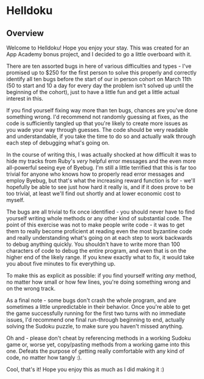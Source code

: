 # Helldoku

## Overview

Welcome to Helldoku! Hope you enjoy your stay. This was created for an App Academy bonus project, and I decided to go a little overboard with it.

There are ten assorted bugs in here of various difficulties and types - I've promised up to $250 for the first person to solve this properly and correctly identify all ten bugs before the start of our in person cohort on March 11th (50 to start and 10 a day for every day the problem isn't solved up until the beginning of the cohort), just to have a little fun and get a little actual interest in this.

If you find yourself fixing way more than ten bugs, chances are you've done something wrong. I'd recommend not randomly guessing at fixes, as the code is sufficiently tangled up that you're likely to create more issues as you wade your way through guesses. The code should be very readable and understandable, if you take the time to do so and actually walk through each step of debugging what's going on.

In the course of writing this, I was actually shocked at how difficult it was to hide my tracks from Ruby's *very* helpful error messages and the even more all-powerful seeing eye of Byebug. I'm still a little terrified that this is far too trivial for anyone who knows how to properly read error messages and employ Byebug, but that's what the increasing reward function is for - we'll hopefully be able to see just how hard it really is, and if it does prove to be too trivial, at least we'll find out shortly and at lower economic cost to myself.

The bugs are all trivial to fix once identified - you should never have to find yourself writing whole methods or any other kind of substantial code. The point of this exercise was not to make people write code - it was to get them to really become proficient at reading even the most byzantine code and really understanding what's going on at each step to work backwards to debug anything quickly. You shouldn't have to write more than 100 characters of code to debug the entire program, and even that is on the higher end of the likely range. If you knew exactly what to fix, it would take you about five minutes to fix everything up.

To make this as explicit as possible: if you find yourself writing *any* method, no matter how small or how few lines, you're doing something wrong and on the wrong track.

As a final note - some bugs don't crash the whole program, and are sometimes a little unpredictable in their behavior. Once you're able to get the game successfully running for the first two turns with no immediate issues, I'd recommend one final run-through beginning to end, actually solving the Sudoku puzzle, to make sure you haven't missed anything.

Oh and - please don't cheat by referencing methods in a working Sudoku game or, worse yet, copy/pasting methods from a working game into this one. Defeats the purpose of getting really comfortable with any kind of code, no matter how tangly :).

Cool, that's it! Hope you enjoy this as much as I did making it :) 